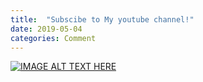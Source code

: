 ```yaml
---
title:  "Subscibe to My youtube channel!"
date: 2019-05-04
categories: Comment
---
```

[![IMAGE ALT TEXT HERE](http://img.youtube.com/vi/FXh3TgJM_7s/0.jpg)](https://www.youtube.com/watch?v=FXh3TgJM_7s)